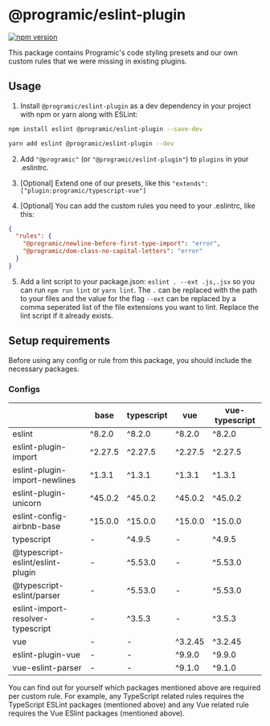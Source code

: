 # @programic/eslint-plugin

[![npm version](https://badge.fury.io/js/@programic%2Feslint-plugin.svg)](https://badge.fury.io/js/@programic%2Feslint-plugin)

This package contains Programic's code styling presets and our own custom rules that we were missing in existing plugins.

## Usage

1. Install `@programic/eslint-plugin` as a dev dependency in your project with npm or yarn along with ESLint:

  ```sh
  npm install eslint @programic/eslint-plugin --save-dev
  ```
  ```sh
  yarn add eslint @programic/eslint-plugin --dev
  ```

2. Add `"@programic"` (or `"@programic/eslint-plugin"`) to `plugins` in your .eslintrc.

3. [Optional] Extend one of our presets, like this `"extends": ["plugin:programic/typescript-vue"]`

4. [Optional] You can add the custom rules you need to your .eslintrc, like this:

  ```json
  {
    "rules": {
      "@programic/newline-before-first-type-import": "error",
      "@programic/dom-class-no-capital-letters": "error"
    }
}
  ```

5. Add a lint script to your package.json: `eslint . --ext .js,.jsx` so you can run `npm run lint` or `yarn lint`. The `.` can be replaced with the path to your files and the value for the flag `--ext` can be replaced by a comma seperated list of the file extensions you want to lint. Replace the lint script if it already exists.

## Setup requirements
Before using any config or rule from this package, you should include the necessary packages.

### Configs

|                                   | base    | typescript | vue     | vue-typescript |
|-----------------------------------|---------|------------|---------|----------------|
| eslint                            | ^8.2.0  | ^8.2.0     | ^8.2.0  | ^8.2.0         |
| eslint-plugin-import              | ^2.27.5 | ^2.27.5    | ^2.27.5 | ^2.27.5        |
| eslint-plugin-import-newlines     | ^1.3.1  | ^1.3.1     | ^1.3.1  | ^1.3.1         |
| eslint-plugin-unicorn             | ^45.0.2 | ^45.0.2    | ^45.0.2 | ^45.0.2        |
| eslint-config-airbnb-base         | ^15.0.0 | ^15.0.0    | ^15.0.0 | ^15.0.0        |
| typescript                        | -       | ^4.9.5     | -       | ^4.9.5         |
| @typescript-eslint/eslint-plugin  | -       | ^5.53.0    | -       | ^5.53.0        |
| @typescript-eslint/parser         | -       | ^5.53.0    | -       | ^5.53.0        |
| eslint-import-resolver-typescript | -       | ^3.5.3     | -       | ^3.5.3         |
| vue                               | -       | -          | ^3.2.45 | ^3.2.45        |
| eslint-plugin-vue                 | -       | -          | ^9.9.0  | ^9.9.0         |
| vue-eslint-parser                 | -       | -          | ^9.1.0  | ^9.1.0         |

You can find out for yourself which packages mentioned above are required per custom rule. For example, any TypeScript related rules requires the TypeScript ESLint packages (mentioned above) and any Vue related rule requires the Vue ESlint packages (mentioned above).
